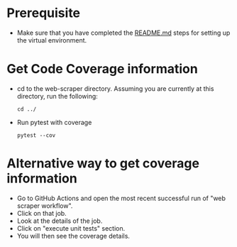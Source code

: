 # Prerequisite

* Make sure that you have completed the [README.md](../README.md) steps for setting up the virtual environment.

# Get Code Coverage information

* cd to the web-scraper directory. Assuming you are currently at this directory, run the following:
    ```
    cd ../
    ```
* Run pytest with coverage
    ```
    pytest --cov
    ```

# Alternative way to get coverage information

* Go to GitHub Actions and open the most recent successful run of "web scraper workflow".
* Click on that job.
* Look at the details of the job.
* Click on "execute unit tests" section.
* You will then see the coverage details.